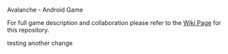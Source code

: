 Avalanche - Android Game

For full game description and collaboration please refer to the [Wiki Page](https://github.com/DaveGoosem/Avalanche/wiki) for this repository.

testing another change